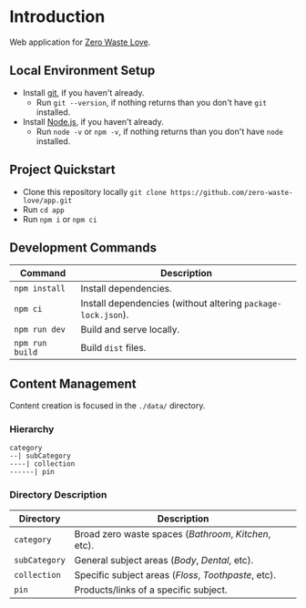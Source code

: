 # Introduction

Web application for [Zero Waste Love](https://zero-waste-love.herokuapp.com/).

## Local Environment Setup

- Install [git](https://git-scm.com/downloads), if you haven't already.
  - Run `git --version`, if nothing returns than you don't have `git` installed.
- Install [Node.js](https://nodejs.org/en/), if you haven't already.
  - Run `node -v` or `npm -v`, if nothing returns than you don't have `node` installed.

## Project Quickstart

- Clone this repository locally `git clone https://github.com/zero-waste-love/app.git`
- Run `cd app`
- Run `npm i` or `npm ci`

## Development Commands

Command | Description
--- | ---
`npm install` | Install dependencies.
`npm ci` | Install dependencies (without altering `package-lock.json`).
`npm run dev` | Build and serve locally.
`npm run build` | Build `dist` files.

## Content Management

Content creation is focused in the `./data/` directory.

### Hierarchy

```
category
--| subCategory
----| collection
------| pin
```

### Directory Description

Directory | Description
--- | ---
`category` | Broad zero waste spaces (_Bathroom_, _Kitchen_, etc).
`subCategory` | General subject areas (_Body_, _Dental_, etc).
`collection` | Specific subject areas (_Floss_, _Toothpaste_, etc).
`pin` | Products/links of a specific subject.
